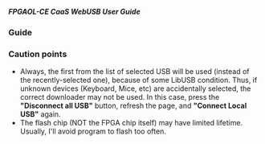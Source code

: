 ***FPGAOL-CE CaaS WebUSB User Guide***

### Guide

### Caution points

- Always, the first from the list of selected USB will be used (instead of the recently-selected one), because of some LibUSB condition. Thus, if unknown devices (Keyboard, Mice, etc) are accidentally selected, the correct downloader may not be used. In this case, press the **"Disconnect all USB"** button, refresh the page, and **"Connect Local USB"** again. 
- The flash chip (NOT the FPGA chip itself) may have limited lifetime. Usually, I'll avoid program to flash too often. 
